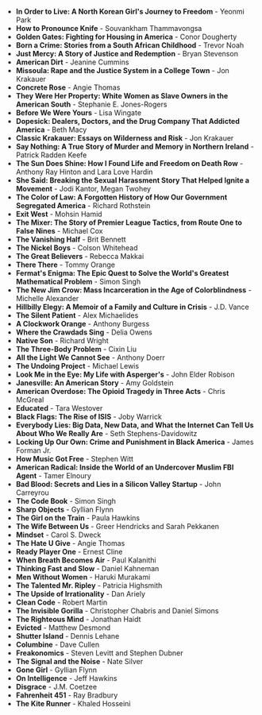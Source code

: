 - **In Order to Live: A North Korean Girl's Journey to Freedom** - Yeonmi Park
- **How to Pronounce Knife** - Souvankham Thammavongsa
- **Golden Gates: Fighting for Housing in America** - Conor Dougherty
- **Born a Crime: Stories from a South African Childhood** - Trevor Noah
- **Just Mercy: A Story of Justice and Redemption** - Bryan Stevenson
- **American Dirt** - Jeanine Cummins
- **Missoula: Rape and the Justice System in a College Town** - Jon Krakauer
- **Concrete Rose** - Angie Thomas
- **They Were Her Property: White Women as Slave Owners in the American South** - Stephanie E. Jones-Rogers
- **Before We Were Yours** - Lisa Wingate
- **Dopesick: Dealers, Doctors, and the Drug Company That Addicted America** - Beth Macy
- **Classic Krakauer: Essays on Wilderness and Risk** - Jon Krakauer
- **Say Nothing: A True Story of Murder and Memory in Northern Ireland** - Patrick Radden Keefe
- **The Sun Does Shine: How I Found Life and Freedom on Death Row** - Anthony Ray Hinton and Lara Love Hardin
- **She Said: Breaking the Sexual Harassment Story That Helped Ignite a Movement** - Jodi Kantor, Megan Twohey
- **The Color of Law: A Forgotten History of How Our Government Segregated America** - Richard Rothstein
- **Exit West** - Mohsin Hamid
- **The Mixer: The Story of Premier League Tactics, from Route One to False Nines** - Michael Cox
- **The Vanishing Half** - Brit Bennett
- **The Nickel Boys** - Colson Whitehead
- **The Great Believers** - Rebecca Makkai
- **There There** - Tommy Orange
- **Fermat's Enigma: The Epic Quest to Solve the World's Greatest Mathematical Problem** - Simon Singh
- **The New Jim Crow: Mass Incarceration in the Age of Colorblindness** - Michelle Alexander
- **Hillbilly Elegy: A Memoir of a Family and Culture in Crisis** - J.D. Vance
- **The Silent Patient** - Alex Michaelides
- **A Clockwork Orange** - Anthony Burgess
- **Where the Crawdads Sing** - Delia Owens
- **Native Son** - Richard Wright
- **The Three-Body Problem** - Cixin Liu
- **All the Light We Cannot See** - Anthony Doerr
- **The Undoing Project** - Michael Lewis
- **Look Me in the Eye: My Life with Asperger's** - John Elder Robison
- **Janesville: An American Story** - Amy Goldstein
- **American Overdose: The Opioid Tragedy in Three Acts** - Chris McGreal
- **Educated** - Tara Westover
- **Black Flags: The Rise of ISIS** - Joby Warrick
- **Everybody Lies: Big Data, New Data, and What the Internet Can Tell Us About Who We Really Are** - Seth Stephens-Davidowitz
- **Locking Up Our Own: Crime and Punishment in Black America** - James Forman Jr.
- **How Music Got Free** - Stephen Witt
- **American Radical: Inside the World of an Undercover Muslim FBI Agent** - Tamer Elnoury
- **Bad Blood: Secrets and Lies in a Silicon Valley Startup** - John Carreyrou
- **The Code Book** - Simon Singh
- **Sharp Objects** - Gyllian Flynn
- **The Girl on the Train** - Paula Hawkins
- **The Wife Between Us** - Greer Hendricks and Sarah Pekkanen
- **Mindset** - Carol S. Dweck
- **The Hate U Give** - Angie Thomas
- **Ready Player One** - Ernest Cline
- **When Breath Becomes Air** - Paul Kalanithi
- **Thinking Fast and Slow** - Daniel Kahneman
- **Men Without Women** - Haruki Murakami
- **The Talented Mr. Ripley** - Patricia Highsmith
- **The Upside of Irrationality** - Dan Ariely
- **Clean Code** - Robert Martin
- **The Invisible Gorilla** - Christopher Chabris and Daniel Simons
- **The Righteous Mind** - Jonathan Haidt
- **Evicted** - Matthew Desmond
- **Shutter Island** - Dennis Lehane
- **Columbine** - Dave Cullen
- **Freakonomics** - Steven Levitt and Stephen Dubner
- **The Signal and the Noise** - Nate Silver
- **Gone Girl** - Gyllian Flynn
- **On Intelligence** - Jeff Hawkins
- **Disgrace** - J.M. Coetzee
- **Fahrenheit 451** - Ray Bradbury
- **The Kite Runner** - Khaled Hosseini
